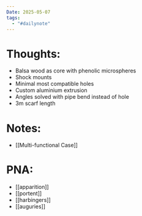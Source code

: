 ```yaml
---
Date: 2025-05-07
tags:
  - "#dailynote"
---
```

# Thoughts:
- Balsa wood as core with phenolic microspheres
- Shock mounts
- Minimal most compatible holes
- Custom aluminium extrusion
- Angles solved with pipe bend instead of hole
- 3m scarf length

# Notes:
- [[Multi-functional Case]]

# PNA:
- [[apparition]]
- [[portent]]
- [[harbingers]]
- [[auguries]]

